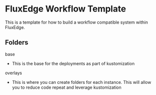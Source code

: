 # FluxEdge Workflow Template

This is a template for how to build a workflow compatible system within FluxEdge. 

## Folders

base
- This is the base for the deployments as part of kustomization

overlays
- This is where you can create folders for each instance. This will allow you to reduce code repeat and leverage kustomization